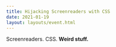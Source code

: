 ```yaml
---
title: Hijacking Screenreaders with CSS
date: 2021-01-19
layout: layouts/event.html
---
```


Screenreaders. CSS. **Weird stuff.**

